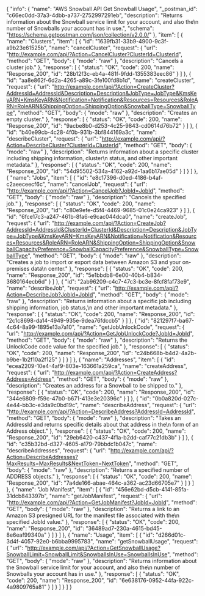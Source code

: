 {
  "info": {
    "name": "AWS Snowball API Get Snowball Usage",
    "_postman_id": "c66ec0dd-37a3-4dbb-a737-2752997291eb",
    "description": "Returns information about the Snowball service limit for your account, and also the\n      number of Snowballs your account has in use.",
    "schema": "https://schema.getpostman.com/json/collection/v2.0.0/"
  },
  "item": [
    {
      "name": "Clusters",
      "item": [
        {
          "id": "1639fb31-33b9-4900-9c3f-a9b23e61525b",
          "name": "cancelCluster",
          "request": {
            "url": "http://example.com/api/?Action=CancelCluster?ClusterId=ClusterId",
            "method": "GET",
            "body": {
              "mode": "raw"
            },
            "description": "Cancels a cluster job."
          },
          "response": [
            {
              "status": "OK",
              "code": 200,
              "name": "Response_200",
              "id": "28b12f3c-eb4a-481f-9fdd-1355383eec86"
            }
          ]
        },
        {
          "id": "aa8e862f-6d2a-4265-a89c-3fe100fd8b1d",
          "name": "createCluster",
          "request": {
            "url": "http://example.com/api/?Action=CreateCluster?AddressId=AddressId&Description=Description&JobType=JobType&KmsKeyARN=KmsKeyARN&Notification=Notification&Resources=Resources&RoleARN=RoleARN&ShippingOption=ShippingOption&SnowballType=SnowballType",
            "method": "GET",
            "body": {
              "mode": "raw"
            },
            "description": "Creates an empty cluster."
          },
          "response": [
            {
              "status": "OK",
              "code": 200,
              "name": "Response_200",
              "id": "9acbe8b0-d253-4c25-9843-cd0614d76b72"
            }
          ]
        },
        {
          "id": "b40e99cb-4c28-4f0b-931b-3bf844169a3c",
          "name": "describeCluster",
          "request": {
            "url": "http://example.com/api/?Action=DescribeCluster?ClusterId=ClusterId",
            "method": "GET",
            "body": {
              "mode": "raw"
            },
            "description": "Returns information about a specific cluster including shipping information, cluster\n      status, and other important metadata."
          },
          "response": [
            {
              "status": "OK",
              "code": 200,
              "name": "Response_200",
              "id": "54d95502-534a-4162-a92d-1aa6b17ae05d"
            }
          ]
        }
      ]
    },
    {
      "name": "Jobs",
      "item": [
        {
          "id": "e8c17396-d0ed-4186-b4af-c2aeeceecf6c",
          "name": "cancelJob",
          "request": {
            "url": "http://example.com/api/?Action=CancelJob?JobId=JobId",
            "method": "GET",
            "body": {
              "mode": "raw"
            },
            "description": "Cancels the specified job."
          },
          "response": [
            {
              "status": "OK",
              "code": 200,
              "name": "Response_200",
              "id": "c80e9efe-d5f4-4469-9685-01c0e24ca923"
            }
          ]
        },
        {
          "id": "6fce17c3-a247-461b-8fa6-e9cac044dca0",
          "name": "createJob",
          "request": {
            "url": "http://example.com/api/?Action=CreateJob?AddressId=AddressId&ClusterId=ClusterId&Description=Description&JobType=JobType&KmsKeyARN=KmsKeyARN&Notification=Notification&Resources=Resources&RoleARN=RoleARN&ShippingOption=ShippingOption&SnowballCapacityPreference=SnowballCapacityPreference&SnowballType=SnowballType",
            "method": "GET",
            "body": {
              "mode": "raw"
            },
            "description": "Creates a job to import or export data between Amazon S3 and your on-premises data\n      center."
          },
          "response": [
            {
              "status": "OK",
              "code": 200,
              "name": "Response_200",
              "id": "5e1bbdb8-6e00-40b4-b834-3680164ecb6d"
            }
          ]
        },
        {
          "id": "2ab96209-c4c7-47c3-bc3e-8fcf8faf73e9",
          "name": "describeJob",
          "request": {
            "url": "http://example.com/api/?Action=DescribeJob?JobId=JobId",
            "method": "GET",
            "body": {
              "mode": "raw"
            },
            "description": "Returns information about a specific job including shipping information, job status,\n      and other important metadata."
          },
          "response": [
            {
              "status": "OK",
              "code": 200,
              "name": "Response_200",
              "id": "2c1c8698-da14-4949-935e-9dea76fdccb5"
            }
          ]
        },
        {
          "id": "821297f7-ba67-4c64-8a99-1895e13a7a10",
          "name": "getJobUnlockCode",
          "request": {
            "url": "http://example.com/api/?Action=GetJobUnlockCode?JobId=JobId",
            "method": "GET",
            "body": {
              "mode": "raw"
            },
            "description": "Returns the UnlockCode code value for the specified job."
          },
          "response": [
            {
              "status": "OK",
              "code": 200,
              "name": "Response_200",
              "id": "c24b668b-b4d2-4a2b-b9be-1b2f10a2f125"
            }
          ]
        }
      ]
    },
    {
      "name": "Addresses",
      "item": [
        {
          "id": "ecea2209-10e4-4af9-803e-163661a259ca",
          "name": "createAddress",
          "request": {
            "url": "http://example.com/api/?Action=CreateAddress?Address=Address",
            "method": "GET",
            "body": {
              "mode": "raw"
            },
            "description": "Creates an address for a Snowball to be shipped to."
          },
          "response": [
            {
              "status": "OK",
              "code": 200,
              "name": "Response_200",
              "id": "344e6809-f59c-47b0-b671-413e3e20396c"
            }
          ]
        },
        {
          "id": "0b0a820d-027c-4e44-bb3c-e3da9c0bd19c",
          "name": "describeAddress",
          "request": {
            "url": "http://example.com/api/?Action=DescribeAddress?AddressId=AddressId",
            "method": "GET",
            "body": {
              "mode": "raw"
            },
            "description": "Takes an AddressId and returns specific details about that address in the\n      form of an Address object."
          },
          "response": [
            {
              "status": "OK",
              "code": 200,
              "name": "Response_200",
              "id": "29eb6420-c437-4f1a-b2dd-caf77c21db3b"
            }
          ]
        },
        {
          "id": "c35b32bd-d327-4605-a179-79bbdc1b047c",
          "name": "describeAddresses",
          "request": {
            "url": "http://example.com/api/?Action=DescribeAddresses?MaxResults=MaxResults&NextToken=NextToken",
            "method": "GET",
            "body": {
              "mode": "raw"
            },
            "description": "Returns a specified number of ADDRESS objects."
          },
          "response": [
            {
              "status": "OK",
              "code": 200,
              "name": "Response_200",
              "id": "7a4de166-abae-464c-a362-ac23d66705e7"
            }
          ]
        }
      ]
    },
    {
      "name": "Job Manifest",
      "item": [
        {
          "id": "456e62bd-d5cb-4141-85fa-31dcb843397b",
          "name": "getJobManifest",
          "request": {
            "url": "http://example.com/api/?Action=GetJobManifest?JobId=JobId",
            "method": "GET",
            "body": {
              "mode": "raw"
            },
            "description": "Returns a link to an Amazon S3 presigned URL for the manifest file associated with the\n      specified JobId value."
          },
          "response": [
            {
              "status": "OK",
              "code": 200,
              "name": "Response_200",
              "id": "36489ad7-230a-4615-bd45-8e6eaf99340a"
            }
          ]
        }
      ]
    },
    {
      "name": "Usage",
      "item": [
        {
          "id": "d266d01c-3d4f-4057-92e0-b6bba9995783",
          "name": "getSnowballUsage",
          "request": {
            "url": "http://example.com/api/?Action=GetSnowballUsage?SnowballLimit=SnowballLimit&SnowballsInUse=SnowballsInUse",
            "method": "GET",
            "body": {
              "mode": "raw"
            },
            "description": "Returns information about the Snowball service limit for your account, and also the\n      number of Snowballs your account has in use."
          },
          "response": [
            {
              "status": "OK",
              "code": 200,
              "name": "Response_200",
              "id": "6e638176-0952-44fa-922c-4a9809765a81"
            }
          ]
        }
      ]
    }
  ]
}